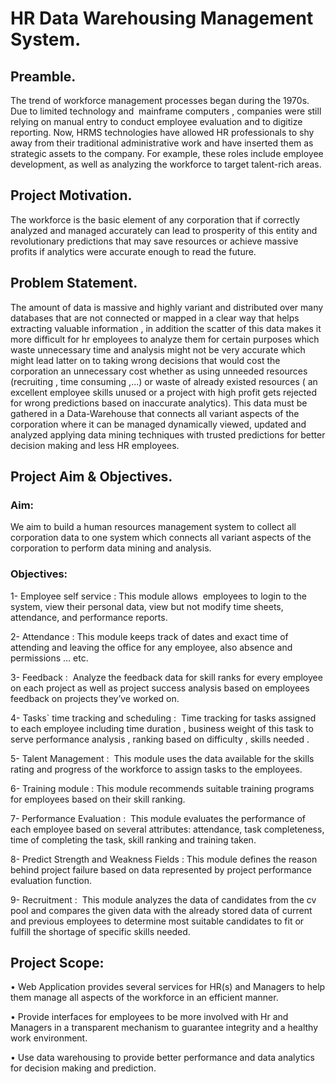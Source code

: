 # HR Data Warehousing Management System.

## Preamble. 
The trend of workforce management processes began during the 1970s. Due to limited technology and ​ mainframe 
computers​ , companies were still relying on manual entry to conduct employee evaluation and to digitize reporting. 
Now, HRMS technologies have allowed HR professionals to shy away from their traditional administrative work and 
have inserted them as strategic assets to the company. For example, these roles include employee development, as well 
as analyzing the workforce to target talent-rich areas. 

## Project Motivation.
The workforce is the basic element of any corporation that if correctly analyzed and managed accurately can lead to 
prosperity of this entity and revolutionary predictions that may save resources or achieve massive profits if analytics 
were accurate enough to read the future. 

## Problem Statement. 
The amount of data is massive and highly variant and distributed over many databases that are not connected or 
mapped in a clear way that helps extracting valuable information , in addition the scatter of this data makes it more 
difficult for hr employees to analyze them for certain purposes which waste unnecessary time and analysis might not be 
very accurate which might lead latter on to taking wrong decisions that would cost the corporation an unnecessary cost 
whether as using unneeded resources (recruiting , time consuming ,...) or waste of already existed resources ( an 
excellent employee skills unused or a project with high profit gets rejected for wrong predictions based on inaccurate 
analytics). 
This data must be gathered in a Data-Warehouse that connects all variant aspects of the corporation where it can be 
managed dynamically viewed, updated and analyzed applying data mining techniques with trusted predictions for 
better decision making and less HR employees.

## Project Aim & Objectives.
### Aim: 
We aim to build a human resources management system to collect all corporation data to one system which connects all 
variant aspects of the corporation to perform data mining and analysis. 

### Objectives: 
1- Employee self service​ : This module allows ​ employees to login to the system, view their personal data, view but not 
modify time sheets, attendance, and performance reports. 

2-​ Attendance :​ This module keeps track of dates and exact time of attending and leaving the office for any employee, 
also absence and permissions ... etc. 

3- Feedback : ​ Analyze the feedback data for skill ranks for every employee on each project as well as project success 
analysis based on employees feedback on projects they’ve worked on. 

4- Tasks` time tracking and scheduling :​ ​ Time tracking for tasks assigned to each employee including time duration , 
business weight of this task to serve performance analysis , ranking based on difficulty , skills needed​ . 

5- Talent Management : ​ This module uses the data available for the skills rating and progress of the workforce to 
assign tasks to the employees. 

6- Training module :​ This module recommends suitable training programs for employees based on their skill ranking. 

7- Performance Evaluation : ​ This module evaluates the performance of each employee based on several attributes: 
attendance, task completeness, time of completing the task, skill ranking and training taken. 

8- Predict Strength and Weakness Fields :​ This module defines the reason behind project failure based on data 
represented by project performance evaluation function. 

9-​ Recruitment : ​ This module analyzes the data of candidates from the cv pool and compares the given data with the 
already stored data of current and previous employees to determine most suitable candidates to fit or fulfill the shortage 
of specific skills needed.
 
## Project Scope:
• Web Application provides several services for HR(s) and Managers to help them manage all aspects of the workforce 
in an efficient manner. 

• Provide interfaces for employees to be more involved with Hr and Managers in a transparent mechanism to guarantee 
integrity and a healthy work environment. 

• Use data warehousing to provide better performance and data analytics for decision making and prediction. 


